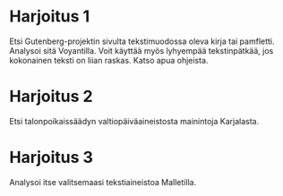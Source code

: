 ﻿# Harjoitus 1

Etsi Gutenberg-projektin sivulta tekstimuodossa oleva kirja tai pamfletti. Analysoi sitä Voyantilla. 
Voit käyttää myös lyhyempää tekstinpätkää, jos kokonainen teksti on liian raskas. Katso apua ohjeista.

# Harjoitus 2

Etsi talonpoikaissäädyn valtiopäiväaineistosta mainintoja Karjalasta.

# Harjoitus 3

Analysoi itse valitsemaasi tekstiaineistoa Malletilla.
